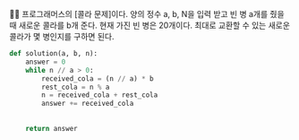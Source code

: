 🧑‍💻 프로그래머스의 [콜라 문제]이다. 양의 정수 a, b, N을 입력 받고 빈 병 a개를 줬을 때 새로운 콜라를 b개 준다. 현재 가진 빈 병은 20개이다. 최대로 교환할 수 있는 새로운 콜라가 몇 병인지를 구하면 된다. 



```python
def solution(a, b, n):
    answer = 0
    while n // a > 0:
        received_cola = (n // a) * b
        rest_cola = n % a
        n = received_cola + rest_cola
        answer += received_cola 
        
        
    return answer
```


